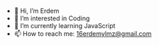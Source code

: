 - 👋 Hi, I’m Erdem
- 👀 I’m interested in Coding
- 🌱 I’m currently learning JavaScript
- 📫 How to reach me: 16erdemylmz@gmail.com

<!---
erdemylmaz/erdemylmaz is a ✨ special ✨ repository because its `README.md` (this file) appears on your GitHub profile.
You can click the Preview link to take a look at your changes.
--->
